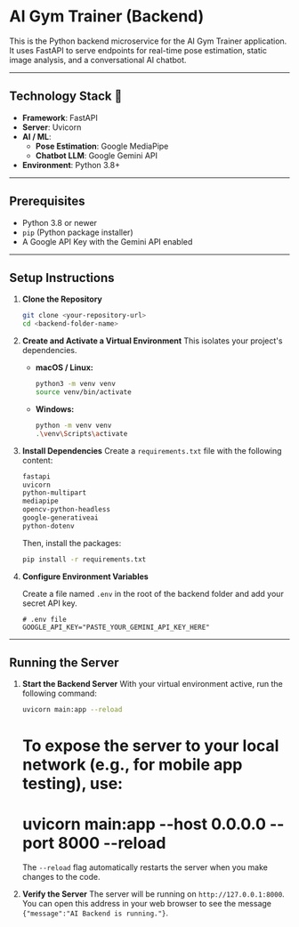 # AI Gym Trainer (Backend)

This is the Python backend microservice for the AI Gym Trainer application. It uses FastAPI to serve endpoints for real-time pose estimation, static image analysis, and a conversational AI chatbot.

---
## **Technology Stack** 🐍

* **Framework**: FastAPI
* **Server**: Uvicorn
* **AI / ML**:
    * **Pose Estimation**: Google MediaPipe
    * **Chatbot LLM**: Google Gemini API
* **Environment**: Python 3.8+

---
## **Prerequisites**

* Python 3.8 or newer
* `pip` (Python package installer)
* A Google API Key with the Gemini API enabled

---
## **Setup Instructions**

1.  **Clone the Repository**
    ```bash
    git clone <your-repository-url>
    cd <backend-folder-name>
    ```

2.  **Create and Activate a Virtual Environment**
    This isolates your project's dependencies.
    * **macOS / Linux:**
        ```bash
        python3 -m venv venv
        source venv/bin/activate
        ```
    * **Windows:**
        ```bash
        python -m venv venv
        .\venv\Scripts\activate
        ```

3.  **Install Dependencies**
    Create a `requirements.txt` file with the following content:
    ```txt
    fastapi
    uvicorn
    python-multipart
    mediapipe
    opencv-python-headless
    google-generativeai
    python-dotenv
    ```
    Then, install the packages:
    ```bash
    pip install -r requirements.txt
    ```

4.  **Configure Environment Variables**

    Create a file named `.env` in the root of the backend folder and add your secret API key.

    ```env
    # .env file
    GOOGLE_API_KEY="PASTE_YOUR_GEMINI_API_KEY_HERE"
    ```

---
## **Running the Server**

1.  **Start the Backend Server**
    With your virtual environment active, run the following command:
    ```bash
    uvicorn main:app --reload
    ```
    # To expose the server to your local network (e.g., for mobile app testing), use:
    # uvicorn main:app --host 0.0.0.0 --port 8000 --reload
    
    The `--reload` flag automatically restarts the server when you make changes to the code.

2.  **Verify the Server**
    The server will be running on `http://127.0.0.1:8000`. You can open this address in your web browser to see the message `{"message":"AI Backend is running."}`.